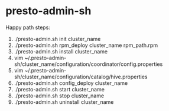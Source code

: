 # presto-admin-sh

Happy path steps:
1. ./presto-admin.sh init cluster_name
2. ./presto-admin.sh rpm_deploy cluster_name rpm_path.rpm
3. ./presto-admin.sh install cluster_name
4. vim ~/.presto-admin-sh/cluster_name/configuration/coordinator/config.properties
5. vim ~/.presto-admin-sh/cluster_name/configuration/catalog/hive.properties
6. ./presto-admin.sh config_deploy cluster_name
7. ./presto-admin.sh start cluster_name
8. ./presto-admin.sh stop cluster_name
9. ./presto-admin.sh uninstall cluster_name
